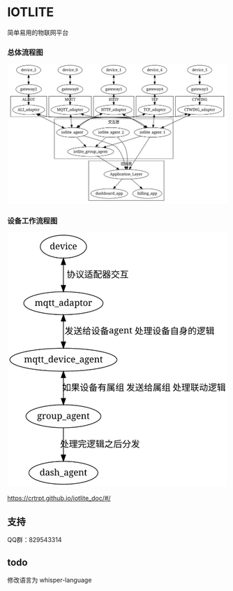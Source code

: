 # IOTLITE
简单易用的物联网平台
### 总体流程图
![总体流程图](./diagram/architecture.svg)

### 设备工作流程图
![设备工作流程图](./diagram/sample_device.svg)


https://crtrpt.github.io/iotlite_doc/#/

## 支持
QQ群：829543314

## todo

修改语言为 whisper-language
